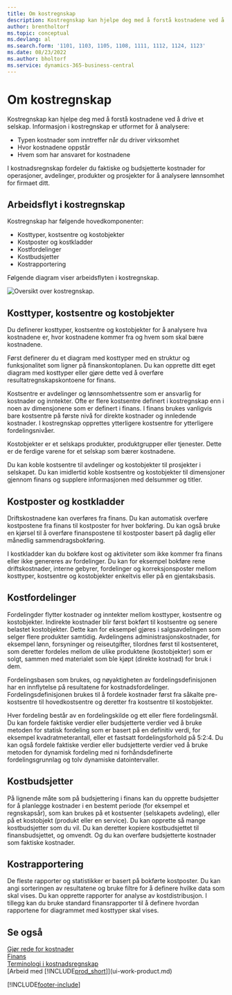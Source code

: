 ```yaml
---
title: Om kostregnskap
description: Kostregnskap kan hjelpe deg med å forstå kostnadene ved å drive et selskap. Informasjon i kostregnskap er utformet for å analysere ulike problemer.
author: brentholtorf
ms.topic: conceptual
ms.devlang: al
ms.search.form: '1101, 1103, 1105, 1108, 1111, 1112, 1124, 1123'
ms.date: 08/23/2022
ms.author: bholtorf
ms.service: dynamics-365-business-central
---
```

# <a name="about-cost-accounting"></a>Om kostregnskap

Kostregnskap kan hjelpe deg med å forstå kostnadene ved å drive et selskap. Informasjon i kostregnskap er utformet for å analysere:  

- Typen kostnader som inntreffer når du driver virksomhet  
- Hvor kostnadene oppstår
- Hvem som har ansvaret for kostnadene  

I kostnadsregnskap fordeler du faktiske og budsjetterte kostnader for operasjoner, avdelinger, produkter og prosjekter for å analysere lønnsomhet for firmaet ditt.  

## <a name="workflow-in-cost-accounting"></a>Arbeidsflyt i kostregnskap

Kostregnskap har følgende hovedkomponenter:  

- Kosttyper, kostsentre og kostobjekter  
- Kostposter og kostkladder  
- Kostfordelinger  
- Kostbudsjetter
- Kostrapportering  

Følgende diagram viser arbeidsflyten i kostregnskap.  

![Oversikt over kostregnskap.](media/costaccountingoverview.png "CostAccountingOverview")  

## <a name="cost-types-cost-centers-and-cost-objects"></a>Kosttyper, kostsentre og kostobjekter

Du definerer kosttyper, kostsentre og kostobjekter for å analysere hva kostnadene er, hvor kostnadene kommer fra og hvem som skal bære kostnadene.  

Først definerer du et diagram med kosttyper med en struktur og funksjonalitet som ligner på finanskontoplanen. Du kan opprette ditt eget diagram med kosttyper eller gjøre dette ved å overføre resultatregnskapskontoene for finans.  

Kostsentre er avdelinger og lønnsomhetssentre som er ansvarlig for kostnader og inntekter. Ofte er flere kostsentre definert i kostregnskap enn i noen av dimensjonene som er definert i finans. I finans brukes vanligvis bare kostsentre på første nivå for direkte kostnader og innledende kostnader. I kostregnskap opprettes ytterligere kostsentre for ytterligere fordelingsnivåer.  

Kostobjekter er et selskaps produkter, produktgrupper eller tjenester. Dette er de ferdige varene for et selskap som bærer kostnadene.  

Du kan koble kostsentre til avdelinger og kostobjekter til prosjekter i selskapet. Du kan imidlertid koble kostsentre og kostobjekter til dimensjoner gjennom finans og supplere informasjonen med delsummer og titler.  

## <a name="cost-entries-and-cost-journals"></a>Kostposter og kostkladder

Driftskostnadene kan overføres fra finans. Du kan automatisk overføre kostpostene fra finans til kostposter for hver bokføring. Du kan også bruke en kjørsel til å overføre finanspostene til kostposter basert på daglig eller månedlig sammendragsbokføring.  

I kostkladder kan du bokføre kost og aktiviteter som ikke kommer fra finans eller ikke genereres av fordelinger. Du kan for eksempel bokføre rene driftskostnader, interne gebyrer, fordelinger og korreksjonsposter mellom kosttyper, kostsentre og kostobjekter enkeltvis eller på en gjentaksbasis.  

## <a name="cost-allocations"></a>Kostfordelinger

Fordelingder flytter kostnader og inntekter mellom kosttyper, kostsentre og kostobjekter. Indirekte kostnader blir først bokført til kostsentre og senere belastet kostobjekter. Dette kan for eksempel gjøres i salgsavdelingen som selger flere produkter samtidig. Avdelingens administrasjonskostnader, for eksempel lønn, forsyninger og reiseutgifter, tilordnes først til kostsenteret, som deretter fordeles mellom de ulike produktene (kostobjekter) som er solgt, sammen med materialet som ble kjøpt (direkte kostnad) for bruk i dem.

Fordelingsbasen som brukes, og nøyaktigheten av fordelingsdefinisjonen har en innflytelse på resultatene for kostnadsfordelinger. Fordelingsdefinisjonen brukes til å fordele kostnader først fra såkalte pre-kostsentre til hovedkostsentre og deretter fra kostsentre til kostobjekter.  

Hver fordeling består av en fordelingskilde og ett eller flere fordelingsmål. Du kan fordele faktiske verdier eller budsjetterte verdier ved å bruke metoden for statisk fordeling som er basert på en definitiv verdi, for eksempel kvadratmeterantall, eller et fastsatt fordelingsforhold på 5:2:4. Du kan også fordele faktiske verdier eller budsjetterte verdier ved å bruke metoden for dynamisk fordeling med ni forhåndsdefinerte fordelingsgrunnlag og tolv dynamiske datointervaller.  

## <a name="cost-budgets"></a>Kostbudsjetter

På lignende måte som på budsjettering i finans kan du opprette budsjetter for å planlegge kostnader i en bestemt periode (for eksempel et regnskapsår), som kan brukes på et kostsenter (selskapets avdeling), eller på et kostobjekt (produkt eller en service). Du kan opprette så mange kostbudsjetter som du vil. Du kan deretter kopiere kostbudsjettet til finansbudsjettet, og omvendt. Og du kan overføre budsjetterte kostnader som faktiske kostnader.

## <a name="cost-reporting"></a>Kostrapportering

De fleste rapporter og statistikker er basert på bokførte kostposter. Du kan angi sorteringen av resultatene og bruke filtre for å definere hvilke data som skal vises. Du kan opprette rapporter for analyse av kostdistribusjon. I tillegg kan du bruke standard finansrapporter til å definere hvordan rapportene for diagrammet med kosttyper skal vises.  

## <a name="see-also"></a>Se også

[Gjør rede for kostnader](finance-manage-cost-accounting.md)  
[Finans](finance.md)  
[Terminologi i kostnadsregnskap](finance-terminology-in-cost-accounting.md)  
[Arbeid med [!INCLUDE[prod_short](includes/prod_short.md)]](ui-work-product.md)

[!INCLUDE[footer-include](includes/footer-banner.md)]
